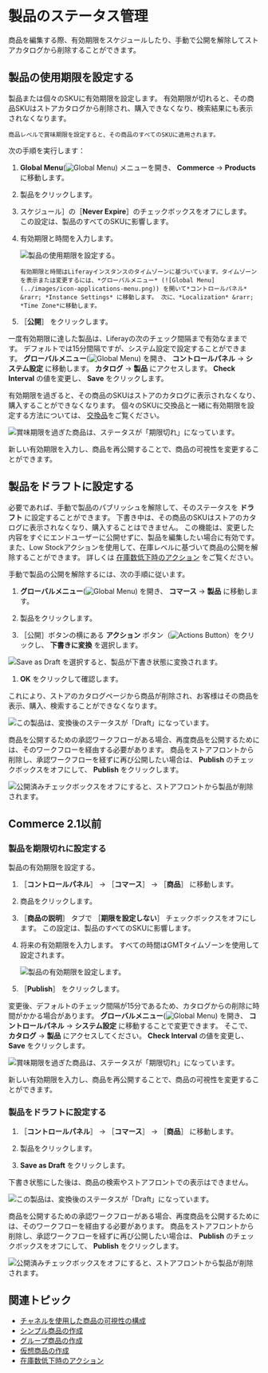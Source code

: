 # 製品のステータス管理

商品を編集する際、有効期限をスケジュールしたり、手動で公開を解除してストアカタログから削除することができます。

## 製品の使用期限を設定する

製品または個々のSKUに有効期限を設定します。 有効期限が切れると、その商品SKUはストアカタログから削除され、購入できなくなり、検索結果にも表示されなくなります。

```{note}
商品レベルで賞味期限を設定すると、その商品のすべてのSKUに適用されます。 
```

次の手順を実行します：

1. **Global Menu**(![Global Menu](../images/icon-applications-menu.png)) メニューを開き、 **Commerce** &rarr; **Products** に移動します。

1. 製品をクリックします。

1. スケジュール］の［**Never Expire**］のチェックボックスをオフにします。 この設定は、製品のすべてのSKUに影響します。

1. 有効期限と時間を入力します。

   ![製品の使用期限を設定する。](./managing-product-status/images/01.png)

   ```{tip}
   有効期限と時間はLiferayインスタンスのタイムゾーンに基づいています。タイムゾーンを表示または変更するには、*グローバルメニュー* (![Global Menu](../images/icon-applications-menu.png)) を開いて*コントロールパネル* &rarr; *Instance Settings* に移動します。 次に、*Localization* &rarr; *Time Zone*に移動します。
   ```

1. ［**公開**］ をクリックします。

一度有効期限に達した製品は、Liferayの次のチェック間隔まで有効なままです。 デフォルトでは15分間隔ですが、システム設定で設定することができます。 **グローバルメニュー**(![Global Menu](../images/icon-applications-menu.png)) を開き、 **コントロールパネル** &rarr; **システム設定** に移動します。 **カタログ** &rarr; **製品** にアクセスします。 **Check Interval** の値を変更し、 **Save** をクリックします。

有効期限を過ぎると、その商品のSKUはストアのカタログに表示されなくなり、購入することができなくなります。 個々のSKUに交換品と一緒に有効期限を設定する方法については、 [交換品](../pricing/promoting-products/replacement-products.md)をご覧ください。

![賞味期限を過ぎた商品は、ステータスが「期限切れ」になっています。](./managing-product-status/images/02.png)

新しい有効期限を入力し、商品を再公開することで、商品の可視性を変更することができます。

## 製品をドラフトに設定する

必要であれば、手動で製品のパブリッシュを解除して、そのステータスを **ドラフト** に設定することができます。 下書き中は、その商品のSKUはストアのカタログに表示されなくなり、購入することはできません。 この機能は、変更した内容をすぐにエンドユーザーに公開せずに、製品を編集したい場合に有効です。 また、Low Stockアクションを使用して、在庫レベルに基づいて商品の公開を解除することができます。 詳しくは [在庫数低下時のアクション](./low-stock-action.md) をご覧ください。

手動で製品の公開を解除するには、次の手順に従います。

1. **グローバルメニュー**(![Global Menu](../images/icon-applications-menu.png)) を開き、 **コマース** &rarr; **製品** に移動します。

1. 製品をクリックします。

1.  ［公開］ボタンの横にある **アクション** ボタン（![Actions Button](../images/icon-actions.png)）をクリックし、 **下書きに変換** を選択します。

   ![Save as Draft を選択すると、製品が下書き状態に変換されます。](./managing-product-status/images/03.png)

1. **OK** をクリックして確認します。

これにより、ストアのカタログページから商品が削除され、お客様はその商品を表示、購入、検索することができなくなります。

![この製品は、変換後のステータスが「Draft」になっています。](./managing-product-status/images/04.png)

商品を公開するための承認ワークフローがある場合、再度商品を公開するためには、そのワークフローを経由する必要があります。 商品をストアフロントから削除し、承認ワークフローを経ずに再び公開したい場合は、 **Publish** のチェックボックスをオフにして、 **Publish** をクリックします。

![公開済みチェックボックスをオフにすると、ストアフロントから製品が削除されます。](./managing-product-status/images/05.png)

## Commerce 2.1以前

### 製品を期限切れに設定する

製品の有効期限を設定する。

1. ［**コントロールパネル**］ &rarr; ［**コマース**］ &rarr; ［**商品**］ に移動します。

1. 商品をクリックします。

1. ［**商品の説明**］ タブで ［**期限を設定しない**］ チェックボックスをオフにします。 この設定は、製品のすべてのSKUに影響します。

1. 将来の有効期限を入力します。 すべての時間はGMTタイムゾーンを使用して設定されます。

    ![製品の有効期限を設定します。](./managing-product-status/images/01.png)

1. ［**Publish**］ をクリックします。

変更後、デフォルトのチェック間隔が15分であるため、カタログからの削除に時間がかかる場合があります。 **グローバルメニュー**(![Global Menu](../images/icon-applications-menu.png)) を開き、 **コントロールパネル** &rarr; **システム設定** に移動することで変更できます。 そこで、 **カタログ** &rarr; **製品** にアクセスしてください。 **Check Interval** の値を変更し、 **Save** をクリックします。

![賞味期限を過ぎた商品は、ステータスが「期限切れ」になっています。](./managing-product-status/images/06.png)

新しい有効期限を入力し、商品を再公開することで、商品の可視性を変更することができます。

### 製品をドラフトに設定する

1. ［**コントロールパネル**］ &rarr; ［**コマース**］ &rarr; ［**商品**］ に移動します。

1. 製品をクリックします。

1. **Save as Draft** をクリックします。

下書き状態にした後は、商品の検索やストアフロントでの表示はできません。

![この製品は、変換後のステータスが「Draft」になっています。](./managing-product-status/images/04.png)

商品を公開するための承認ワークフローがある場合、再度商品を公開するためには、そのワークフローを経由する必要があります。 商品をストアフロントから削除し、承認ワークフローを経ずに再び公開したい場合は、 **Publish** のチェックボックスをオフにして、 **Publish** をクリックします。

![公開済みチェックボックスをオフにすると、ストアフロントから製品が削除されます。](./managing-product-status/images/05.png)

## 関連トピック

* [チャネルを使用した商品の可視性の構成](../store-management/channels/configuring-product-visibility-using-channels.md)
* [シンプル商品の作成](../product-management/creating-and-managing-products/product-types/creating-a-simple-product.md)
* [グループ商品の作成](../product-management/creating-and-managing-products/product-types/creating-a-grouped-product.md)
* [仮想商品の作成](../product-management/creating-and-managing-products/product-types/creating-a-virtual-product.md)
* [在庫数低下時のアクション](./low-stock-action.md)
